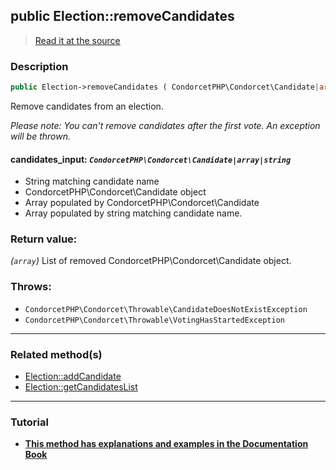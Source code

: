 ## public Election::removeCandidates

> [Read it at the source](https://github.com/julien-boudry/Condorcet/blob/master/src/ElectionProcess/CandidatesProcess.php#L178)

### Description    

```php
public Election->removeCandidates ( CondorcetPHP\Condorcet\Candidate|array|string $candidates_input ): array
```

Remove candidates from an election.

*Please note: You can't remove candidates after the first vote. An exception will be thrown.*
    

#### **candidates_input:** *`CondorcetPHP\Condorcet\Candidate|array|string`*   
* String matching candidate name
* CondorcetPHP\Condorcet\Candidate object
* Array populated by CondorcetPHP\Condorcet\Candidate
* Array populated by string matching candidate name.    


### Return value:   

*(`array`)* List of removed CondorcetPHP\Condorcet\Candidate object.



### Throws:   

* ```CondorcetPHP\Condorcet\Throwable\CandidateDoesNotExistException```
* ```CondorcetPHP\Condorcet\Throwable\VotingHasStartedException```

---------------------------------------

### Related method(s)      

* [Election::addCandidate](/Docs/ApiReferences/Election%20Class/public%20Election--addCandidate.md)    
* [Election::getCandidatesList](/Docs/ApiReferences/Election%20Class/public%20Election--getCandidatesList.md)    

---------------------------------------

### Tutorial

* **[This method has explanations and examples in the Documentation Book](https://www.condorcet.io/3.AsPhpLibrary/4.Candidates)**    
